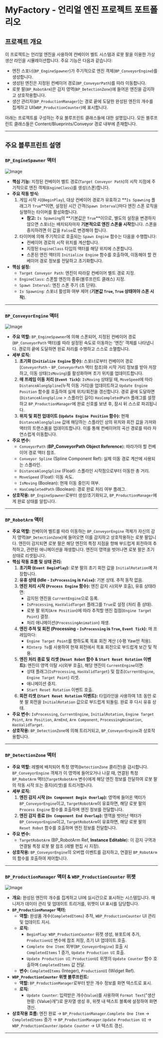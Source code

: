# MyFactory - 언리얼 엔진 프로젝트 포트폴리오

## 프로젝트 개요

이 프로젝트는 언리얼 엔진을 사용하여 컨베이어 벨트 시스템과 로봇 팔을 이용한 가상 생산 라인을 시뮬레이션합니다. 주요 기능은 다음과 같습니다:

*   엔진 스포너(`BP_EngineSpawner`)가 주기적으로 엔진 객체(`BP_ConveyorEngine`)를 생성합니다.
*   생성된 엔진은 지정된 컨베이어 경로(`BP_ConveyorPath`)를 따라 이동합니다.
*   로봇 팔(`BP_RobotArm`)은 감지 영역(`BP_DetectionZone`)에 들어온 엔진을 감지하고 상호작용합니다.
*   생산 관리자(`BP_ProductionManager`)는 경로 끝에 도달한 완성된 엔진의 개수를 집계하고 UI(`WBP_ProductionCounter`)에 표시합니다.

아래는 프로젝트를 구성하는 주요 블루프린트 클래스들에 대한 설명입니다.
모든 블루프린트 클래스들은 Content/Blueprints/Conveyor 경로 내부에 존재합니다. 

---

## 주요 블루프린트 설명

### `BP_EngineSpawner` 액터
![Image](https://github.com/user-attachments/assets/700e38a2-475f-430e-b711-18e77d0d6581)
*   **핵심 기능:** 지정된 컨베이어 벨트 경로(`Target Conveyor Path`)의 시작 지점에 주기적으로 엔진 객체(`EngineClass`)를 생성(스폰)합니다.
*   **주요 작동 방식:**
    1.  게임 시작 시(`BeginPlay`), 대상 컨베이어 경로가 유효하고 **`Is Spawning` 플래그가 `True`**이면, 설정된 시간 간격(`Spawn Interval`)마다 엔진 스폰 로직을 실행하는 타이머를 활성화합니다.
        *   **참고:** `Is Spawning`의 **기본값은 `True`**이므로, 별도의 설정을 변경하지 않으면 스포너는 배치되자마자 **기본적으로 엔진 스폰을 시작**합니다. 스폰을 중지하려면 이 값을 `False`로 변경해야 합니다.
    2.  타이머에 의해 주기적으로 호출되는 `Spawn Engine` 함수는 다음을 수행합니다:
        *   컨베이어 경로의 시작 위치를 계산합니다.
        *   지정된 `EngineClass` 타입의 액터를 해당 위치에 스폰합니다.
        *   스폰된 엔진 액터의 `Initialize Engine` 함수를 호출하여, 이동해야 할 컨베이어 경로 정보를 전달하고 초기화합니다.
*   **핵심 설정:**
    *   `Target Conveyor Path`: 엔진이 따라갈 컨베이어 벨트 경로 지정.
    *   `EngineClass`: 스폰할 엔진의 종류(블루프린트 클래스) 지정.
    *   `Spawn Interval`: 엔진 스폰 주기 (초 단위).
    *   `Is Spawning`: 스포너 활성화 여부 제어 (**기본값 `True`, `True` 상태여야 스폰 시작**).

---

### `BP_ConveyorEngine` 액터
![Image](https://github.com/user-attachments/assets/95546f0b-7724-43ae-8727-1de70d548986)
*   **주요 역할:** `BP_EngineSpawner`에 의해 스폰되어, 지정된 컨베이어 경로(`BP_ConveyorPath` 액터)를 따라 설정된 속도로 이동하는 '엔진' 객체를 나타냅니다. 경로의 끝에 도달하면 완료 처리를 수행하고 스스로 소멸합니다.
*   **세부 로직:**
    1.  **초기화 (`Initialize Engine` 함수):** 스포너로부터 컨베이어 경로(`ConveyorPath` - `BP_ConveyorPath` 액터 참조)와 시작 거리 정보를 받아 저장하고, 이동 상태(`IsMoving`)를 활성화하며 초기 위치를 업데이트합니다.
    2.  **매 프레임 이동 처리 (`Event Tick`):** `IsMoving` 상태일 때, `MoveSpeed`에 따라 `DistanceAlongSpline`(누적 이동 거리)을 업데이트하고 `Update Engine Position` 함수를 호출하여 실제 위치/회전을 갱신합니다. 경로 끝에 도달하면(`DistanceAlongSpline` > 스플라인 길이) `HasCompletedPath` 플래그를 설정하고 `BP_ProductionManager`에 완료 신호를 보낸 후, 잠시 뒤 스스로 파괴됩니다.
    3.  **위치 및 회전 업데이트 (`Update Engine Position` 함수):** 현재 `DistanceAlongSpline` 값에 해당하는 스플라인 상의 위치와 회전 값을 가져와 액터의 트랜스폼을 업데이트합니다. 이를 통해 컨베이어의 곡선 경로를 따라 자연스럽게 이동합니다.
*   **주요 변수:**
    *   `ConveyorPath` (**BP_ConveyorPath Object Reference**): 따라가야 할 컨베이어 경로 액터 참조.
    *   `Conveyor Spline` (Spline Component Ref): 실제 이동 경로 계산에 사용되는 스플라인.
    *   `DistanceAlongSpline` (Float): 스플라인 시작점으로부터 이동한 총 거리.
    *   `MoveSpeed` (Float): 이동 속도.
    *   `IsMoving` (Boolean): 현재 이동 중인지 여부.
    *   `HasCompletedPath` (Boolean): 경로 완료 처리 여부 플래그.
*   **상호작용:** `BP_EngineSpawner`로부터 생성/초기화되고, `BP_ProductionManager`에게 완료 상태를 알립니다.

---

### `BP_RobotArm` 액터

*   **주요 역할:** 컨베이어 벨트를 따라 이동하는 `BP_ConveyorEngine` 객체가 자신의 감지 영역(`BP_DetectionZone`)에 들어오면 이를 감지하고 상호작용하는 로봇 팔입니다. 엔진이 감지되면 로봇 팔은 해당 엔진의 특정 지점을 향해 부드럽게 회전하여 추적하고, 관련된 애니메이션을 재생합니다. 엔진이 영역을 벗어나면 로봇 팔은 초기 상태로 리셋됩니다.
*   **핵심 작동 흐름 및 상태 관리:**
    1.  **초기화 (`Event BeginPlay`):** 로봇 팔의 초기 회전 값을 `InitialRotation`에 저장합니다.
    2.  **유휴 상태 (Idle - `IsProcessing` is `False`):** 기본 상태. 추적 동작 없음.
    3.  **엔진 처리 시작 (`Process Engine` 함수):** 엔진 감지 시(외부 호출), 유휴 상태라면:
        *   감지된 엔진을 `CurrentEngine`으로 등록.
        *   `IsProcessing`, `HasValidTarget` 플래그를 `True`로 설정 (처리 중 상태).
        *   로봇 팔 위치(`Arm Position`)에 따라 추적할 엔진 접점(`Engine Target Point`) 결정.
        *   처리 애니메이션(`ProcessingAnimation`) 재생.
    4.  **엔진 추적 및 회전 (Processing - `IsProcessing` is `True`, `Event Tick`):** 매 프레임마다:
        *   `Engine Target Point`를 향하도록 목표 회전 계산 (수평 Yaw만 적용).
        *   `RInterp To`를 사용하여 현재 회전에서 목표 회전으로 부드럽게 보간 및 적용.
    5.  **엔진 처리 종료 및 리셋 (`Reset Robot` 함수 & `Start Reset Rotation` 이벤트):** 엔진이 영역 이탈 시(외부 호출), 해당 엔진이 `CurrentEngine`이면:
        *   상태 플래그(`IsProcessing`, `HasValidTarget`) 및 참조(`CurrentEngine`, `Engine Target Point`) 리셋.
        *   애니메이션 중지.
        *   `Start Reset Rotation` 이벤트 호출.
    6.  **회전 리셋 (`Start Reset Rotation` 이벤트):** 타임라인을 사용하여 1초 동안 로봇 팔 회전을 `InitialRotation` 값으로 부드럽게 되돌림. 완료 후 다시 유휴 상태.
*   **주요 변수:** `IsProcessing`, `CurrentEngine`, `InitialRotation`, `Engine Target Point`, `Arm Position`, `ArmEnd`, `Arm Component`, `ProcessingAnimation`, `HasValidTarget`.
*   **상호작용:** `BP_DetectionZone`에 의해 트리거되고, `BP_ConveyorEngine`과 상호작용합니다.

---

### `BP_DetectionZone` 액터

*   **주요 역할:** 레벨에 배치되어 특정 영역(`DetectionZone` 콜리전)을 감시합니다. `BP_ConveyorEngine` 객체가 이 영역에 들어오거나 나갈 때, 연결된 특정 `BP_RobotArm` 액터(`TargetRobotArm` 변수)에게 해당 엔진 정보를 전달하여 로봇 팔의 작동 시작 또는 중지(리셋)를 트리거합니다.
*   **세부 로직:**
    1.  **엔진 감지 시작 (`On Component Begin Overlap`):** 영역에 들어온 액터가 `BP_ConveyorEngine`이고, `TargetRobotArm`이 유효하면, 해당 로봇 팔의 `Process Engine` 함수를 호출하며 엔진 정보를 전달합니다.
    2.  **엔진 감지 종료 (`On Component End Overlap`):** 영역을 벗어난 액터가 `BP_ConveyorEngine`이고, `TargetRobotArm`이 유효하면, 해당 로봇 팔의 `Reset Robot` 함수를 호출하며 엔진 정보를 전달합니다.
*   **주요 변수:**
    *   `TargetRobotArm` (BP_RobotArm Ref, **Instance Editable**): 이 감지 구역과 연결될 특정 로봇 팔 참조 (레벨 편집 시 지정).
*   **상호작용:** `BP_ConveyorEngine`의 오버랩 이벤트를 감지하고, 연결된 `BP_RobotArm`의 함수를 호출하여 제어합니다.

---

### `BP_ProductionManager` 액터 & `WBP_ProductionCounter` 위젯
![Image](https://github.com/user-attachments/assets/5fc6d07c-fef0-48ea-b9c7-fdb9d2e68ab3)
*   **개요:** 완성된 엔진의 개수를 집계하고 UI에 실시간으로 표시하는 시스템입니다. 매니저가 데이터 관리 및 업데이트 트리거를, 위젯이 UI 표시를 담당합니다.
*   **`BP_ProductionManager` 액터:**
    *   **역할:** 완성품 개수(`CompletedItems`) 추적, `WBP_ProductionCounter` UI 관리 및 업데이트 지시.
    *   **로직:**
        *   `BeginPlay`: `WBP_ProductionCounter` 위젯 생성, 뷰포트에 추가, `ProductionUI` 변수에 참조 저장, 초기 UI 업데이트 호출.
        *   `Complete One Item`: 외부(`BP_ConveyorEngine`) 호출 시 `CompletedItems` 1 증가, `Update Production UI` 호출.
        *   `Update Production UI`: `ProductionUI` 위젯의 `Update Counter` 함수 호출하며 `CompletedItems` 값 전달.
    *   **변수:** `CompletedItems` (Integer), `ProductionUI` (Widget Ref).
*   **`WBP_ProductionCounter` 위젯 블루프린트:**
    *   **역할:** `BP_ProductionManager`로부터 받은 개수 정보를 화면 텍스트로 표시.
    *   **로직:**
        *   `Update Counter`: 입력받은 개수(`Value`)를 사용하여 `Format Text`("생산 현황: {Value}개")로 문자열 생성 후, 위젯 내 텍스트 블록에 설정하여 화면 갱신.
*   **상호작용 흐름:** 엔진 완료 → `BP_ProductionManager`.`Complete One Item` → `CompletedItems` 증가 → `BP_ProductionManager`.`Update Production UI` → `WBP_ProductionCounter`.`Update Counter` → UI 텍스트 갱신.

---
